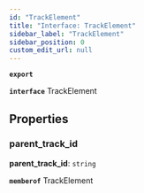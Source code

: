 ```yaml
---
id: "TrackElement"
title: "Interface: TrackElement"
sidebar_label: "TrackElement"
sidebar_position: 0
custom_edit_url: null
---
```


**`export`**

**`interface`** TrackElement

## Properties

### parent\_track\_id

 **parent\_track\_id**: `string`

**`memberof`** TrackElement
